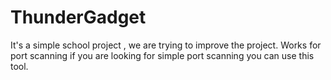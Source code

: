 # ThunderGadget
It's a simple school project , we are trying to improve the project. Works for port scanning if you are looking for simple port scanning you can use this tool.  
